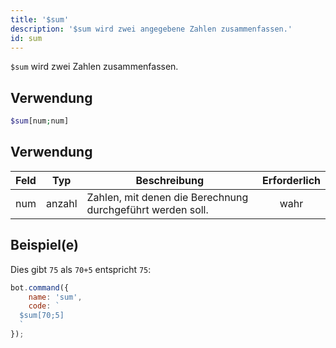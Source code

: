 ```yaml
---
title: '$sum'
description: '$sum wird zwei angegebene Zahlen zusammenfassen.'
id: sum
---
```


`$sum` wird zwei Zahlen zusammenfassen.

## Verwendung

```php
$sum[num;num]
```

## Verwendung

| Feld | Typ    | Beschreibung                                               | Erforderlich |
| ---- | ------ | ---------------------------------------------------------- |:------------:|
| num  | anzahl | Zahlen, mit denen die Berechnung durchgeführt werden soll. |     wahr     |

## Beispiel(e)

Dies gibt `75` als `70+5` entspricht `75`:

```javascript
bot.command({
    name: 'sum',
    code: `
  $sum[70;5]
  `
});
```